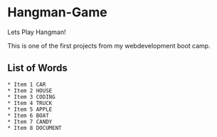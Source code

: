 # Hangman-Game
Lets Play Hangman!

This is one of the first projects from my webdevelopment boot camp.

## List of Words
	* Item 1 CAR
	* Item 2 HOUSE
	* Item 3 CODING 
	* Item 4 TRUCK
	* Item 5 APPLE
	* Item 6 BOAT
	* Item 7 CANDY
	* Item 8 DOCUMENT
